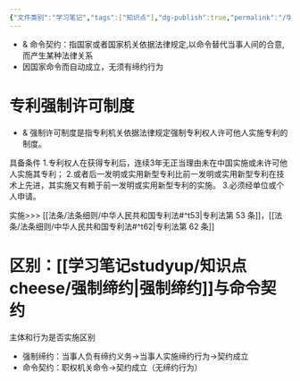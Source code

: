 ```yaml
---
{"文件类别":"学习笔记","tags":["知识点"],"dg-publish":true,"permalink":"/学习笔记studyup/知识点cheese/命令契约/","dgPassFrontmatter":true,"noteIcon":"","created":"2024-07-03T16:53:30.759+08:00","updated":"2024-09-30T11:28:05.128+08:00"}
---
```


- & 命令契约：指国家或者国家机关依据法律规定,以命令替代当事人间的合意,而产生某种法律关系
- 因国家命令而自动成立，无须有缔约行为

# 专利强制许可制度

- & 强制许可制度是指专利机关依据法律规定强制专利权人许可他人实施专利的制度。

具备条件
1.专利权人在获得专利后，连续3年无正当理由未在中国实施或未许可他人实施其专利；
2.或者后一发明或实用新型专利比前一发明或实用新型专利在技术上先进，其实施又有赖于前一发明或实用新型专利的实施。
3.必须经单位或个人申请。

实施>>> [[法条/法条细则/中华人民共和国专利法#^t53\|专利法第 53 条]]，[[法条/法条细则/中华人民共和国专利法#^t62\|专利法第 62 条]]
# 区别：[[学习笔记studyup/知识点cheese/强制缔约\|强制缔约]]与命令契约
主体和行为是否实施区别
- 强制缔约：当事人负有缔约义务→当事人实施缔约行为→契约成立
- 命令契约：职权机关命令→契约成立（无缔约行为）